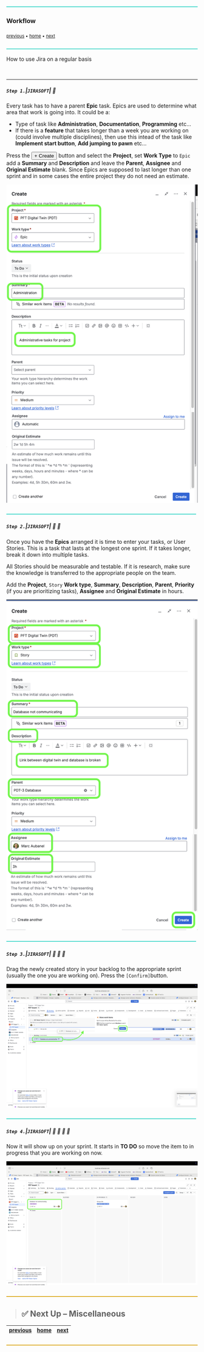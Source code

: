 ![](../images/line3.png)

### Workflow

<sub>[previous](../project-settings/README.md#user-content-project-settings) • [home](../README.md#user-content-jira-software) • [next](../misc/README.md#user-content-project-miscellaneous)</sub>

![](../images/line3.png)

How to use Jira on a regular basis

<br>

---

##### `Step 1.`\|`JIRASOFT`| :small_blue_diamond:

Every task has to have a parent **Epic** task.  Epics are used to determine what area that work is going into.  It could be a:

 * Type of task like **Administration**, **Documentation**, **Programming** etc...
 * If there is a **feature** that takes longer than a week you are working on (could involve multiple disciplines), then use this intead of the task like **Implement start button**, **Add jumping to pawn** etc...

Press the <button>+ Create</button> button and select the **Project**, set **Work Type** to `Epic` add a **Summary** and **Description** and leave the **Parent**, **Assignee** and **Original Estimate** blank.  Since Epics are supposed to last longer than one sprint and in some cases the entire project they do not need an estimate.

![create epic](images/CreateEpic.png)

![](../images/line2.png)

##### `Step 2.`\|`JIRASOFT`| :small_blue_diamond: :small_blue_diamond: 

Once you have the **Epics** arranged it is time to enter your tasks, or User Stories.  This is a task that lasts at the longest one sprint.  If it takes longer, break it down into multiple tasks.  

All Stories should be measurable and testable.  If it is research, make sure the knowledge is transferred to the appropriate people on the team.

Add the **Project**, `Story` **Work type**, **Summary**, **Description**, **Parent**, **Priority** (if you are prioritizing tasks), **Assignee** and **Original Estimate** in hours.

![create general Jira Group](images/UserStory.png)

![](../images/line2.png)

##### `Step 3.`\|`JIRASOFT`| :small_blue_diamond: :small_blue_diamond: :small_blue_diamond:

Drag the newly created story in your backlog to the appropriate sprint (usually the one you are working on).  Press the `[Confirm]`button.

![alt_text](images/DragStoryFromBacklogToSprint.png)

![](../images/line2.png)

##### `Step 4.`\|`JIRASOFT`| :small_blue_diamond: :small_blue_diamond: :small_blue_diamond: :small_blue_diamond:

Now it will show up on your sprint.  It starts in **TO DO** so move the item to in progress that you are working on now.

![alt_text](images/SprintBoard1.png)

![](../images/line.png)

> ## ✅ Next Up – Miscellaneous

| [previous](../project-settings/README.md#user-content-project-settings) | [home](../README.md#user-content-jira-software) | [next](../misc/README.md#user-content-project-miscellaneous) |
|-------------------------------------------------------------------------|---|--------------------------------------------------------------|

![](../images/line.png)
